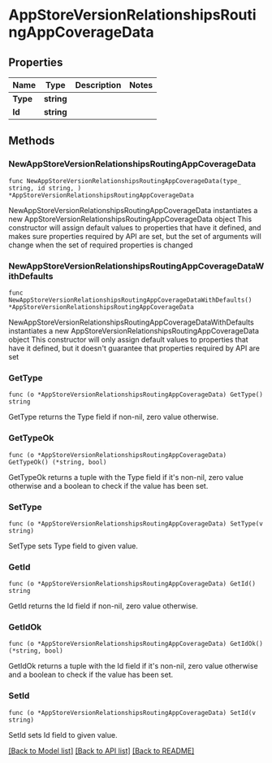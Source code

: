 # AppStoreVersionRelationshipsRoutingAppCoverageData

## Properties

Name | Type | Description | Notes
------------ | ------------- | ------------- | -------------
**Type** | **string** |  | 
**Id** | **string** |  | 

## Methods

### NewAppStoreVersionRelationshipsRoutingAppCoverageData

`func NewAppStoreVersionRelationshipsRoutingAppCoverageData(type_ string, id string, ) *AppStoreVersionRelationshipsRoutingAppCoverageData`

NewAppStoreVersionRelationshipsRoutingAppCoverageData instantiates a new AppStoreVersionRelationshipsRoutingAppCoverageData object
This constructor will assign default values to properties that have it defined,
and makes sure properties required by API are set, but the set of arguments
will change when the set of required properties is changed

### NewAppStoreVersionRelationshipsRoutingAppCoverageDataWithDefaults

`func NewAppStoreVersionRelationshipsRoutingAppCoverageDataWithDefaults() *AppStoreVersionRelationshipsRoutingAppCoverageData`

NewAppStoreVersionRelationshipsRoutingAppCoverageDataWithDefaults instantiates a new AppStoreVersionRelationshipsRoutingAppCoverageData object
This constructor will only assign default values to properties that have it defined,
but it doesn't guarantee that properties required by API are set

### GetType

`func (o *AppStoreVersionRelationshipsRoutingAppCoverageData) GetType() string`

GetType returns the Type field if non-nil, zero value otherwise.

### GetTypeOk

`func (o *AppStoreVersionRelationshipsRoutingAppCoverageData) GetTypeOk() (*string, bool)`

GetTypeOk returns a tuple with the Type field if it's non-nil, zero value otherwise
and a boolean to check if the value has been set.

### SetType

`func (o *AppStoreVersionRelationshipsRoutingAppCoverageData) SetType(v string)`

SetType sets Type field to given value.


### GetId

`func (o *AppStoreVersionRelationshipsRoutingAppCoverageData) GetId() string`

GetId returns the Id field if non-nil, zero value otherwise.

### GetIdOk

`func (o *AppStoreVersionRelationshipsRoutingAppCoverageData) GetIdOk() (*string, bool)`

GetIdOk returns a tuple with the Id field if it's non-nil, zero value otherwise
and a boolean to check if the value has been set.

### SetId

`func (o *AppStoreVersionRelationshipsRoutingAppCoverageData) SetId(v string)`

SetId sets Id field to given value.



[[Back to Model list]](../README.md#documentation-for-models) [[Back to API list]](../README.md#documentation-for-api-endpoints) [[Back to README]](../README.md)


